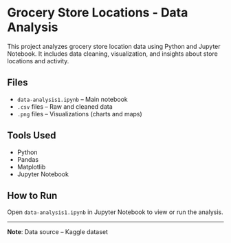 # Grocery Store Locations - Data Analysis

This project analyzes grocery store location data using Python and Jupyter Notebook. It includes data cleaning, visualization, and insights about store locations and activity.

## Files

- `data-analysis1.ipynb` – Main notebook
- `.csv` files – Raw and cleaned data
- `.png` files – Visualizations (charts and maps)

## Tools Used

- Python
- Pandas
- Matplotlib
- Jupyter Notebook

## How to Run

Open `data-analysis1.ipynb` in Jupyter Notebook to view or run the analysis.

---

**Note**: Data source – Kaggle dataset
